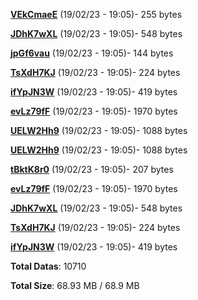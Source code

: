 [**VEkCmaeE**](/data/VEkCmaeE.txt) (19/02/23 - 19:05)- 255 bytes

[**JDhK7wXL**](/data/JDhK7wXL.txt) (19/02/23 - 19:05)- 548 bytes

[**jpGf6vau**](/data/jpGf6vau.txt) (19/02/23 - 19:05)- 144 bytes

[**TsXdH7KJ**](/data/TsXdH7KJ.txt) (19/02/23 - 19:05)- 224 bytes

[**ifYpJN3W**](/data/ifYpJN3W.txt) (19/02/23 - 19:05)- 419 bytes

[**evLz79fF**](/data/evLz79fF.txt) (19/02/23 - 19:05)- 1970 bytes

[**UELW2Hh9**](/data/UELW2Hh9.txt) (19/02/23 - 19:05)- 1088 bytes

[**UELW2Hh9**](/data/UELW2Hh9.txt) (19/02/23 - 19:05)- 1088 bytes

[**tBktK8r0**](/data/tBktK8r0.txt) (19/02/23 - 19:05)- 207 bytes

[**evLz79fF**](/data/evLz79fF.txt) (19/02/23 - 19:05)- 1970 bytes

[**JDhK7wXL**](/data/JDhK7wXL.txt) (19/02/23 - 19:05)- 548 bytes

[**TsXdH7KJ**](/data/TsXdH7KJ.txt) (19/02/23 - 19:05)- 224 bytes

[**ifYpJN3W**](/data/ifYpJN3W.txt) (19/02/23 - 19:05)- 419 bytes

**Total Datas**: 10710

**Total Size**: 68.93 MB / 68.9 MB